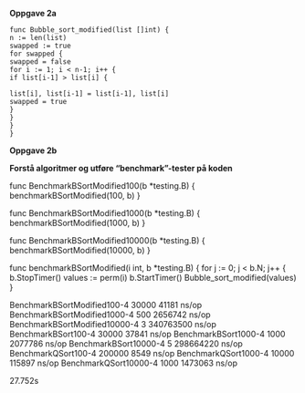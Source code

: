 **Oppgave 2a** 

	func Bubble_sort_modified(list []int) {
	n := len(list)
	swapped := true
	for swapped {
	swapped = false
	for i := 1; i < n-1; i++ {
	if list[i-1] > list[i] {

	list[i], list[i-1] = list[i-1], list[i]
	swapped = true
	}
	}
	}
	}
  
  **Oppgave 2b**
  
  **Forstå algoritmer og utføre “benchmark”-tester på koden**
  
  func BenchmarkBSortModified100(b *testing.B) {
	benchmarkBSortModified(100, b)
}

func BenchmarkBSortModified1000(b *testing.B) {
	benchmarkBSortModified(1000, b)
}

func BenchmarkBSortModified10000(b *testing.B) {
	benchmarkBSortModified(10000, b)
}

func benchmarkBSortModified(i int, b *testing.B) {
	for j := 0; j < b.N; j++ {
		b.StopTimer()
		values := perm(i)
		b.StartTimer()
		Bubble_sort_modified(values)
    }



BenchmarkBSortModified100-4                30000             41181 ns/op
BenchmarkBSortModified1000-4                 500           2656742 ns/op
BenchmarkBSortModified10000-4                  3         340763500 ns/op
BenchmarkBSort100-4                        30000             37841 ns/op
BenchmarkBSort1000-4                        1000           2077786 ns/op
BenchmarkBSort10000-4                          5         298664220 ns/op
BenchmarkQSort100-4                       200000              8549 ns/op
BenchmarkQSort1000-4                       10000            115897 ns/op
BenchmarkQSort10000-4                       1000           1473063 ns/op

27.752s

